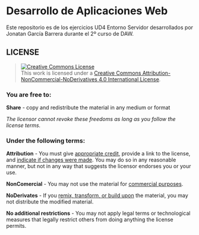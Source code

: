 # Desarrollo de Aplicaciones Web

Este repositorio es de los ejercicios UD4 Entorno Servidor desarrollados por Jonatan García Barrera durante el 2º curso de DAW.

## LICENSE

> <a rel="license" href="http://creativecommons.org/licenses/by-nc-nd/4.0/"><img alt="Creative Commons License" style="border-width:0" src="https://i.creativecommons.org/l/by-nc-nd/4.0/88x31.png" /></a><br />This work is licensed under a <a rel="license" href="http://creativecommons.org/licenses/by-nc-nd/4.0/">Creative Commons Attribution-NonCommercial-NoDerivatives 4.0 International License</a>.

### You are free to:

**Share** - copy and redistribute the material in any medium or format

*The licensor cannot revoke these freedoms as long as you follow the license terms.*

### Under the following terms:

**Attribution** - You must give [appropriate credit](https://wiki.creativecommons.org/wiki/License_Versions#Detailed_attribution_comparison_chart), provide a link to the license, and [indicate if changes were made](https://wiki.creativecommons.org/wiki/License_Versions#Modifications_and_adaptations_must_be_marked_as_such). You may do so in any reasonable manner, but not in any way that suggests the licensor endorses you or your use.

**NonComercial** - You may not use the material for [commercial purposes](https://creativecommons.org/faq/#does-my-use-violate-the-noncommercial-clause-of-the-licenses).

**NoDerivates** - If you [remix, transform, or build upon](https://creativecommons.org/faq/#When_is_my_use_considered_an_adaptation.3F) the material, you may not distribute the modified material.

**No additional restrictions** - You may not apply legal terms or technological measures that legally restrict others from doing anything the license permits.
